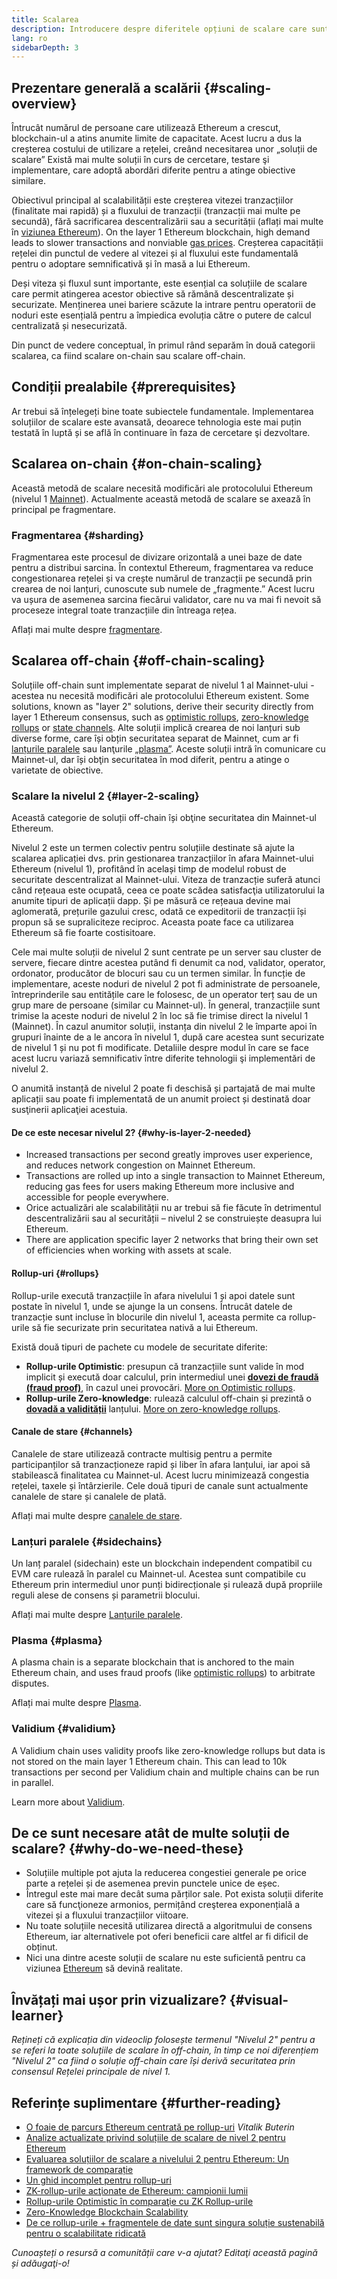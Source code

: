 ```yaml
---
title: Scalarea
description: Introducere despre diferitele opțiuni de scalare care sunt dezvoltate actualmente de comunitatea Ethereum.
lang: ro
sidebarDepth: 3
---
```


## Prezentare generală a scalării {#scaling-overview}

Întrucât numărul de persoane care utilizează Ethereum a crescut, blockchain-ul a atins anumite limite de capacitate. Acest lucru a dus la creșterea costului de utilizare a rețelei, creând necesitarea unor „soluții de scalare” Există mai multe soluții în curs de cercetare, testare şi implementare, care adoptă abordări diferite pentru a atinge obiective similare.

Obiectivul principal al scalabilității este creșterea vitezei tranzacțiilor (finalitate mai rapidă) și a fluxului de tranzacții (tranzacții mai multe pe secundă), fără sacrificarea descentralizării sau a securității (aflați mai multe în [viziunea Ethereum](/upgrades/vision/)). On the layer 1 Ethereum blockchain, high demand leads to slower transactions and nonviable [gas prices](/developers/docs/gas/). Creșterea capacității rețelei din punctul de vedere al vitezei și al fluxului este fundamentală pentru o adoptare semnificativă și în masă a lui Ethereum.

Deși viteza și fluxul sunt importante, este esențial ca soluțiile de scalare care permit atingerea acestor obiective să rămână descentralizate și securizate. Menținerea unei bariere scăzute la intrare pentru operatorii de noduri este esențială pentru a împiedica evoluția către o putere de calcul centralizată și nesecurizată.

Din punct de vedere conceptual, în primul rând separăm în două categorii scalarea, ca fiind scalare on-chain sau scalare off-chain.

## Condiții prealabile {#prerequisites}

Ar trebui să înțelegeți bine toate subiectele fundamentale. Implementarea soluțiilor de scalare este avansată, deoarece tehnologia este mai puțin testată în luptă și se află în continuare în faza de cercetare şi dezvoltare.

## Scalarea on-chain {#on-chain-scaling}

Această metodă de scalare necesită modificări ale protocolului Ethereum (nivelul 1 [Mainnet](/glossary/#mainnet)). Actualmente această metodă de scalare se axează în principal pe fragmentare.

### Fragmentarea {#sharding}

Fragmentarea este procesul de divizare orizontală a unei baze de date pentru a distribui sarcina. În contextul Ethereum, fragmentarea va reduce congestionarea rețelei și va crește numărul de tranzacții pe secundă prin crearea de noi lanțuri, cunoscute sub numele de „fragmente.” Acest lucru va ușura de asemenea sarcina fiecărui validator, care nu va mai fi nevoit să proceseze integral toate tranzacțiile din întreaga rețea.

Aflați mai multe despre [fragmentare](/upgrades/sharding/).

## Scalarea off-chain {#off-chain-scaling}

Soluțiile off-chain sunt implementate separat de nivelul 1 al Mainnet-ului - acestea nu necesită modificări ale protocolului Ethereum existent. Some solutions, known as "layer 2" solutions, derive their security directly from layer 1 Ethereum consensus, such as [optimistic rollups](/developers/docs/scaling/optimistic-rollups/), [zero-knowledge rollups](/developers/docs/scaling/zk-rollups/) or [state channels](/developers/docs/scaling/state-channels/). Alte soluții implică crearea de noi lanțuri sub diverse forme, care își obțin securitatea separat de Mainnet, cum ar fi [lanțurile paralele](#sidechains) sau lanţurile [„plasma”](#plasma). Aceste soluții intră în comunicare cu Mainnet-ul, dar își obţin securitatea în mod diferit, pentru a atinge o varietate de obiective.

### Scalare la nivelul 2 {#layer-2-scaling}

Această categorie de soluții off-chain își obţine securitatea din Mainnet-ul Ethereum.

Nivelul 2 este un termen colectiv pentru soluțiile destinate să ajute la scalarea aplicației dvs. prin gestionarea tranzacțiilor în afara Mainnet-ului Ethereum (nivelul 1), profitând în același timp de modelul robust de securitate descentralizat al Mainnet-ului. Viteza de tranzacție suferă atunci când rețeaua este ocupată, ceea ce poate scădea satisfacţia utilizatorului la anumite tipuri de aplicații dapp. Și pe măsură ce rețeaua devine mai aglomerată, prețurile gazului cresc, odată ce expeditorii de tranzacții își propun să se supraliciteze reciproc. Aceasta poate face ca utilizarea Ethereum să fie foarte costisitoare.

Cele mai multe soluții de nivelul 2 sunt centrate pe un server sau cluster de servere, fiecare dintre acestea putând fi denumit ca nod, validator, operator, ordonator, producător de blocuri sau cu un termen similar. În funcție de implementare, aceste noduri de nivelul 2 pot fi administrate de persoanele, întreprinderile sau entitățile care le folosesc, de un operator terț sau de un grup mare de persoane (similar cu Mainnet-ul). În general, tranzacțiile sunt trimise la aceste noduri de nivelul 2 în loc să fie trimise direct la nivelul 1 (Mainnet). În cazul anumitor soluții, instanța din nivelul 2 le împarte apoi în grupuri înainte de a le ancora în nivelul 1, după care acestea sunt securizate de nivelul 1 și nu pot fi modificate. Detaliile despre modul în care se face acest lucru variază semnificativ între diferite tehnologii şi implementări de nivelul 2.

O anumită instanță de nivelul 2 poate fi deschisă și partajată de mai multe aplicații sau poate fi implementată de un anumit proiect și destinată doar susţinerii aplicaţiei acestuia.

#### De ce este necesar nivelul 2? {#why-is-layer-2-needed}

- Increased transactions per second greatly improves user experience, and reduces network congestion on Mainnet Ethereum.
- Transactions are rolled up into a single transaction to Mainnet Ethereum, reducing gas fees for users making Ethereum more inclusive and accessible for people everywhere.
- Orice actualizări ale scalabilității nu ar trebui să fie făcute în detrimentul descentralizării sau al securității – nivelul 2 se construiește deasupra lui Ethereum.
- There are application specific layer 2 networks that bring their own set of efficiencies when working with assets at scale.

#### Rollup-uri {#rollups}

Rollup-urile execută tranzacțiile în afara nivelului 1 și apoi datele sunt postate în nivelul 1, unde se ajunge la un consens. Întrucât datele de tranzacție sunt incluse în blocurile din nivelul 1, aceasta permite ca rollup-urile să fie securizate prin securitatea nativă a lui Ethereum.

Există două tipuri de pachete cu modele de securitate diferite:

- **Rollup-urile Optimistic**: presupun că tranzacțiile sunt valide în mod implicit și execută doar calculul, prin intermediul unei [**dovezi de fraudă (fraud proof)**](/glossary/#fraud-proof), în cazul unei provocări. [More on Optimistic rollups](/developers/docs/scaling/optimistic-rollups/).
- **Rollup-urile Zero-knowledge**: rulează calculul off-chain și prezintă o [**dovadă a validității**](/glossary/#validity-proof) lanțului. [More on zero-knowledge rollups](/developers/docs/scaling/zk-rollups/).

#### Canale de stare {#channels}

Canalele de stare utilizează contracte multisig pentru a permite participanților să tranzacționeze rapid și liber în afara lanțului, iar apoi să stabilească finalitatea cu Mainnet-ul. Acest lucru minimizează congestia rețelei, taxele și întârzierile. Cele două tipuri de canale sunt actualmente canalele de stare și canalele de plată.

Aflați mai multe despre [canalele de stare](/developers/docs/scaling/state-channels/).

### Lanțuri paralele {#sidechains}

Un lanț paralel (sidechain) este un blockchain independent compatibil cu EVM care rulează în paralel cu Mainnet-ul. Acestea sunt compatibile cu Ethereum prin intermediul unor punți bidirecționale și rulează după propriile reguli alese de consens și parametrii blocului.

Aflați mai multe despre [Lanțurile paralele](/developers/docs/scaling/sidechains/).

### Plasma {#plasma}

A plasma chain is a separate blockchain that is anchored to the main Ethereum chain, and uses fraud proofs (like [optimistic rollups](/developers/docs/scaling/optimistic-rollups/)) to arbitrate disputes.

Aflați mai multe despre [Plasma](/developers/docs/scaling/plasma/).

### Validium {#validium}

A Validium chain uses validity proofs like zero-knowledge rollups but data is not stored on the main layer 1 Ethereum chain. This can lead to 10k transactions per second per Validium chain and multiple chains can be run in parallel.

Learn more about [Validium](/developers/docs/scaling/validium/).

## De ce sunt necesare atât de multe soluții de scalare? {#why-do-we-need-these}

- Soluțiile multiple pot ajuta la reducerea congestiei generale pe orice parte a rețelei și de asemenea previn punctele unice de eșec.
- Întregul este mai mare decât suma părților sale. Pot exista soluții diferite care să funcţioneze armonios, permițând creşterea exponențială a vitezei și a fluxului tranzacțiilor viitoare.
- Nu toate soluțiile necesită utilizarea directă a algoritmului de consens Ethereum, iar alternativele pot oferi beneficii care altfel ar fi dificil de obținut.
- Nici una dintre aceste soluții de scalare nu este suficientă pentru ca viziunea [Ethereum](/upgrades/vision/) să devină realitate.

## Învățați mai ușor prin vizualizare? {#visual-learner}

<YouTube id="BgCgauWVTs0" />

_Rețineți că explicația din videoclip folosește termenul "Nivelul 2" pentru a se referi la toate soluțiile de scalare în off-chain, în timp ce noi diferențiem "Nivelul 2" ca fiind o soluție off-chain care își derivă securitatea prin consensul Rețelei principale de nivel 1._

<YouTube id="7pWxCklcNsU" />

## Referințe suplimentare {#further-reading}

- [O foaie de parcurs Ethereum centrată pe rollup-uri](https://ethereum-magicians.org/t/a-rollup-centric-ethereum-roadmap/4698) _Vitalik Buterin_
- [Analize actualizate privind soluțiile de scalare de nivel 2 pentru Ethereum](https://www.l2beat.com/)
- [Evaluarea soluțiilor de scalare a nivelului 2 pentru Ethereum: Un framework de comparație](https://medium.com/matter-labs/evaluating-ethereum-l2-scaling-solutions-a-comparison-framework-b6b2f410f955)
- [Un ghid incomplet pentru rollup-uri](https://vitalik.ca/general/2021/01/05/rollup.html)
- [ZK-rollup-urile acţionate de Ethereum: campionii lumii](https://hackmd.io/@canti/rkUT0BD8K)
- [Rollup-urile Optimistic în comparaţie cu ZK Rollup-urile](https://limechain.tech/blog/optimistic-rollups-vs-zk-rollups/)
- [Zero-Knowledge Blockchain Scalability](https://ethworks.io/assets/download/zero-knowledge-blockchain-scaling-ethworks.pdf)
- [De ce rollup-urile + fragmentele de date sunt singura soluție sustenabilă pentru o scalabilitate ridicată](https://polynya.medium.com/why-rollups-data-shards-are-the-only-sustainable-solution-for-high-scalability-c9aabd6fbb48)

_Cunoașteți o resursă a comunității care v-a ajutat? Editaţi această pagină și adăugaţi-o!_
